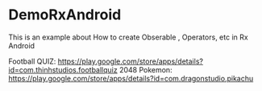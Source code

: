 # DemoRxAndroid

This is an example about How to create Obserable , Operators, etc in Rx Android

Football QUIZ: https://play.google.com/store/apps/details?id=com.thinhstudios.footballquiz
2048 Pokemon: https://play.google.com/store/apps/details?id=com.dragonstudio.pikachu
